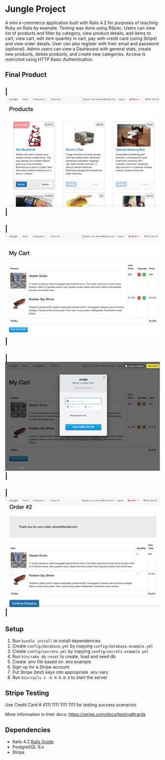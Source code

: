 # Jungle Project

A mini e-commerce application built with Rails 4.2 for purposes of teaching Ruby on Rails by example. Testing was done using RSpec.
Users can view list of products and filter by category, view product details, add items to cart, view cart, edit item quantity in cart, pay with credit card (using Stripe) and view order details. 
User can also register with their email and password (optional).
Admin users can view a Dashboard with general stats, create new products, delete products, and create new categories. Access is restricted using HTTP Basic Authentication. 

## Final Product

| !["Home display"](https://github.com/soccermind/jungle-rails/blob/master/docs/AllProducts.png) |
-

| !["My cart"](https://github.com/soccermind/jungle-rails/blob/master/docs/MyCart.png) |
-

| !["Payment info"](https://github.com/soccermind/jungle-rails/blob/master/docs/PayWithCard.png) |
-

| !["Order details"](https://github.com/soccermind/jungle-rails/blob/master/docs/OrderDetails.png) |
-



## Setup

1. Run `bundle install` to install dependencies
2. Create `config/database.yml` by copying `config/database.example.yml`
3. Create `config/secrets.yml` by copying `config/secrets.example.yml`
4. Run `bin/rake db:reset` to create, load and seed db
5. Create .env file based on .env.example
6. Sign up for a Stripe account
7. Put Stripe (test) keys into appropriate .env vars
8. Run `bin/rails s -b 0.0.0.0` to start the server

## Stripe Testing

Use Credit Card # 4111 1111 1111 1111 for testing success scenarios.

More information in their docs: <https://stripe.com/docs/testing#cards>

## Dependencies

* Rails 4.2 [Rails Guide](http://guides.rubyonrails.org/v4.2/)
* PostgreSQL 9.x
* Stripe
